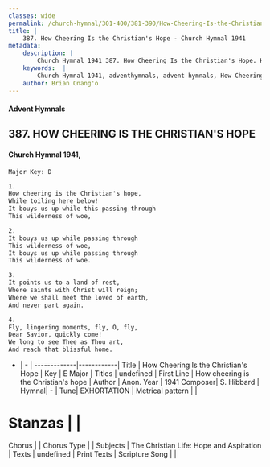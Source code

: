 ```yaml
---
classes: wide
permalink: /church-hymnal/301-400/381-390/How-Cheering-Is-the-Christian's-Hope/
title: |
    387. How Cheering Is the Christian's Hope - Church Hymnal 1941
metadata:
    description: |
        Church Hymnal 1941 387. How Cheering Is the Christian's Hope. How cheering is the Christian's hope, While toiling here below! It bouys us up while this passing through This wilderness of woe, 
    keywords:  |
        Church Hymnal 1941, adventhymnals, advent hymnals, How Cheering Is the Christian's Hope, How cheering is the Christian's hope. 
    author: Brian Onang'o
---
```


#### Advent Hymnals
## 387. HOW CHEERING IS THE CHRISTIAN'S HOPE
####  Church Hymnal 1941,

```txt
Major Key: D

1.
How cheering is the Christian's hope,
While toiling here below!
It bouys us up while this passing through
This wilderness of woe,

2.
It bouys us up while passing through
This wilderness of woe,
It bouys us up while passing through
This wilderness of woe.

3.
It points us to a land of rest,
Where saints with Christ will reign;
Where we shall meet the loved of earth,
And never part again.

4.
Fly, lingering moments, fly, O, fly,
Dear Savior, quickly come!
We long to see Thee as Thou art,
And reach that blissful home.

```

- |   -  |
-------------|------------|
Title | How Cheering Is the Christian's Hope |
Key | E Major |
Titles | undefined |
First Line | How cheering is the Christian's hope |
Author | Anon.
Year | 1941
Composer| S. Hibbard |
Hymnal|  - |
Tune| EXHORTATION |
Metrical pattern | |
# Stanzas |  |
Chorus |  |
Chorus Type |  |
Subjects | The Christian Life: Hope and Aspiration |
Texts | undefined |
Print Texts | 
Scripture Song |  |
    
